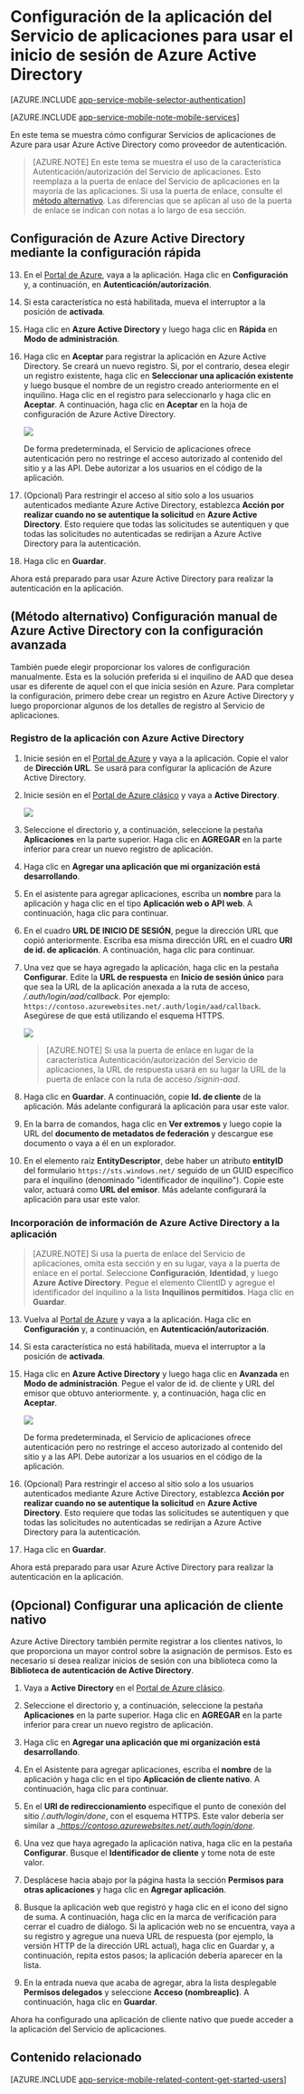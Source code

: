 <properties 
	pageTitle="Configuración de la autenticación de Azure Active Directory para la aplicación de Servicios de aplicaciones" 
	description="Obtenga información acerca de cómo configurar la autenticación de Azure Active Directory para la aplicación de Servicios de aplicaciones" 
	authors="mattchenderson" 
	services="app-service\mobile" 
	documentationCenter="" 
	manager="dwrede" 
	editor=""/>

<tags 
	ms.service="app-service-mobile" 
	ms.workload="mobile" 
	ms.tgt_pltfrm="na" 
	ms.devlang="multiple" 
	ms.topic="article" 
	ms.date="11/20/2015" 
	ms.author="mahender"/>

# Configuración de la aplicación del Servicio de aplicaciones para usar el inicio de sesión de Azure Active Directory

[AZURE.INCLUDE [app-service-mobile-selector-authentication](../../includes/app-service-mobile-selector-authentication.md)]&nbsp;

[AZURE.INCLUDE [app-service-mobile-note-mobile-services](../../includes/app-service-mobile-note-mobile-services.md)]

En este tema se muestra cómo configurar Servicios de aplicaciones de Azure para usar Azure Active Directory como proveedor de autenticación.

> [AZURE.NOTE] En este tema se muestra el uso de la característica Autenticación/autorización del Servicio de aplicaciones. Esto reemplaza a la puerta de enlace del Servicio de aplicaciones en la mayoría de las aplicaciones. Si usa la puerta de enlace, consulte el [método alternativo]. Las diferencias que se aplican al uso de la puerta de enlace se indican con notas a lo largo de esa sección.


## <a name="express"> </a>Configuración de Azure Active Directory mediante la configuración rápida

13. En el [Portal de Azure], vaya a la aplicación. Haga clic en **Configuración** y, a continuación, en **Autenticación/autorización**.

14. Si esta característica no está habilitada, mueva el interruptor a la posición de **activada**.

15. Haga clic en **Azure Active Directory** y luego haga clic en **Rápida** en **Modo de administración**.

16. Haga clic en **Aceptar** para registrar la aplicación en Azure Active Directory. Se creará un nuevo registro. Si, por el contrario, desea elegir un registro existente, haga clic en **Seleccionar una aplicación existente** y luego busque el nombre de un registro creado anteriormente en el inquilino. Haga clic en el registro para seleccionarlo y haga clic en **Aceptar**. A continuación, haga clic en **Aceptar** en la hoja de configuración de Azure Active Directory.

    ![][0]
	
	De forma predeterminada, el Servicio de aplicaciones ofrece autenticación pero no restringe el acceso autorizado al contenido del sitio y a las API. Debe autorizar a los usuarios en el código de la aplicación.

17. (Opcional) Para restringir el acceso al sitio solo a los usuarios autenticados mediante Azure Active Directory, establezca **Acción por realizar cuando no se autentique la solicitud** en **Azure Active Directory**. Esto requiere que todas las solicitudes se autentiquen y que todas las solicitudes no autenticadas se redirijan a Azure Active Directory para la autenticación.

17. Haga clic en **Guardar**.

Ahora está preparado para usar Azure Active Directory para realizar la autenticación en la aplicación.

## <a name="advanced"> </a>(Método alternativo) Configuración manual de Azure Active Directory con la configuración avanzada
También puede elegir proporcionar los valores de configuración manualmente. Esta es la solución preferida si el inquilino de AAD que desea usar es diferente de aquel con el que inicia sesión en Azure. Para completar la configuración, primero debe crear un registro en Azure Active Directory y luego proporcionar algunos de los detalles de registro al Servicio de aplicaciones.

### <a name="register"> </a>Registro de la aplicación con Azure Active Directory

1. Inicie sesión en el [Portal de Azure] y vaya a la aplicación. Copie el valor de **Dirección URL**. Se usará para configurar la aplicación de Azure Active Directory.

3. Inicie sesión en el [Portal de Azure clásico] y vaya a **Active Directory**.

    ![][2]

4. Seleccione el directorio y, a continuación, seleccione la pestaña **Aplicaciones** en la parte superior. Haga clic en **AGREGAR** en la parte inferior para crear un nuevo registro de aplicación.

5. Haga clic en **Agregar una aplicación que mi organización está desarrollando**.

6. En el asistente para agregar aplicaciones, escriba un **nombre** para la aplicación y haga clic en el tipo **Aplicación web o API web**. A continuación, haga clic para continuar.

7. En el cuadro **URL DE INICIO DE SESIÓN**, pegue la dirección URL que copió anteriormente. Escriba esa misma dirección URL en el cuadro **URI de id. de aplicación**. A continuación, haga clic para continuar.

8. Una vez que se haya agregado la aplicación, haga clic en la pestaña **Configurar**. Edite la **URL de respuesta** en **Inicio de sesión único** para que sea la URL de la aplicación anexada a la ruta de acceso, _/.auth/login/aad/callback_. Por ejemplo: `https://contoso.azurewebsites.net/.auth/login/aad/callback`. Asegúrese de que está utilizando el esquema HTTPS.

    ![][3]
	
	
	> [AZURE.NOTE]
	Si usa la puerta de enlace en lugar de la característica Autenticación/autorización del Servicio de aplicaciones, la URL de respuesta usará en su lugar la URL de la puerta de enlace con la ruta de acceso _/signin-aad_.


9. Haga clic en **Guardar**. A continuación, copie **Id. de cliente** de la aplicación. Más adelante configurará la aplicación para usar este valor.

10. En la barra de comandos, haga clic en **Ver extremos** y luego copie la URL del **documento de metadatos de federación** y descargue ese documento o vaya a él en un explorador.

11. En el elemento raíz **EntityDescriptor**, debe haber un atributo **entityID** del formulario `https://sts.windows.net/` seguido de un GUID específico para el inquilino (denominado "identificador de inquilino"). Copie este valor, actuará como **URL del emisor**. Más adelante configurará la aplicación para usar este valor.

### <a name="secrets"> </a>Incorporación de información de Azure Active Directory a la aplicación

> [AZURE.NOTE]
Si usa la puerta de enlace del Servicio de aplicaciones, omita esta sección y en su lugar, vaya a la puerta de enlace en el portal. Seleccione **Configuración**, **Identidad**, y luego **Azure Active Directory**. Pegue el elemento ClientID y agregue el identificador del inquilino a la lista **Inquilinos permitidos**. Haga clic en **Guardar**.


13. Vuelva al [Portal de Azure] y vaya a la aplicación. Haga clic en **Configuración** y, a continuación, en **Autenticación/autorización**.

14. Si esta característica no está habilitada, mueva el interruptor a la posición de **activada**.

15. Haga clic en **Azure Active Directory** y luego haga clic en **Avanzada** en **Modo de administración**. Pegue el valor de id. de cliente y URL del emisor que obtuvo anteriormente. y, a continuación, haga clic en **Aceptar**.

    ![][1]
	
	De forma predeterminada, el Servicio de aplicaciones ofrece autenticación pero no restringe el acceso autorizado al contenido del sitio y a las API. Debe autorizar a los usuarios en el código de la aplicación.

17. (Opcional) Para restringir el acceso al sitio solo a los usuarios autenticados mediante Azure Active Directory, establezca **Acción por realizar cuando no se autentique la solicitud** en **Azure Active Directory**. Esto requiere que todas las solicitudes se autentiquen y que todas las solicitudes no autenticadas se redirijan a Azure Active Directory para la autenticación.

17. Haga clic en **Guardar**.

Ahora está preparado para usar Azure Active Directory para realizar la autenticación en la aplicación.

## (Opcional) Configurar una aplicación de cliente nativo

Azure Active Directory también permite registrar a los clientes nativos, lo que proporciona un mayor control sobre la asignación de permisos. Esto es necesario si desea realizar inicios de sesión con una biblioteca como la **Biblioteca de autenticación de Active Directory**.

1. Vaya a **Active Directory** en el [Portal de Azure clásico].

2. Seleccione el directorio y, a continuación, seleccione la pestaña **Aplicaciones** en la parte superior. Haga clic en **AGREGAR** en la parte inferior para crear un nuevo registro de aplicación.

3. Haga clic en **Agregar una aplicación que mi organización está desarrollando**.

4. En el Asistente para agregar aplicaciones, escriba el **nombre** de la aplicación y haga clic en el tipo **Aplicación de cliente nativo**. A continuación, haga clic para continuar.

5. En el **URI de redireccionamiento** especifique el punto de conexión del sitio _/.auth/login/done_, con el esquema HTTPS. Este valor debería ser similar a \__https://contoso.azurewebsites.net/.auth/login/done_.

6. Una vez que haya agregado la aplicación nativa, haga clic en la pestaña **Configurar**. Busque el **Identificador de cliente** y tome nota de este valor.

7. Desplácese hacia abajo por la página hasta la sección **Permisos para otras aplicaciones** y haga clic en **Agregar aplicación**.

8. Busque la aplicación web que registró y haga clic en el icono del signo de suma. A continuación, haga clic en la marca de verificación para cerrar el cuadro de diálogo. Si la aplicación web no se encuentra, vaya a su registro y agregue una nueva URL de respuesta (por ejemplo, la versión HTTP de la dirección URL actual), haga clic en Guardar y, a continuación, repita estos pasos; la aplicación debería aparecer en la lista.

9. En la entrada nueva que acaba de agregar, abra la lista desplegable **Permisos delegados** y seleccione **Acceso (nombreaplic)**. A continuación, haga clic en **Guardar**.

Ahora ha configurado una aplicación de cliente nativo que puede acceder a la aplicación del Servicio de aplicaciones.

## <a name="related-content"> </a>Contenido relacionado

[AZURE.INCLUDE [app-service-mobile-related-content-get-started-users](../../includes/app-service-mobile-related-content-get-started-users.md)]

<!-- Images. -->

[0]: ./media/app-service-mobile-how-to-configure-active-directory-authentication/mobile-app-aad-express-settings.png
[1]: ./media/app-service-mobile-how-to-configure-active-directory-authentication/mobile-app-aad-advanced-settings.png
[2]: ./media/app-service-mobile-how-to-configure-active-directory-authentication/app-service-navigate-aad.png
[3]: ./media/app-service-mobile-how-to-configure-active-directory-authentication/app-service-aad-app-configure.png

<!-- URLs. -->

[Portal de Azure]: https://portal.azure.com/
[Portal de Azure clásico]: https://manage.windowsazure.com/
[ios-adal]: ../app-service-mobile-xamarin-ios-aad-sso.md
[método alternativo]: #advanced

<!---HONumber=AcomDC_0128_2016-->